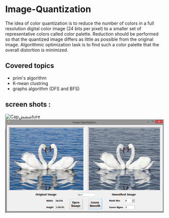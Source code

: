 # Image-Quantization

The idea of color quantization is to reduce the number of colors in a full resolution digital color image (24 bits per pixel) to a smaller set of representative colors called color palette. Reduction should be performed so that the quantized image differs as little as possible from the original image. Algorithmic optimization task is to find such a color palette that the overall distortion is minimized.

## Covered topics
* prim's algorithm
* K-mean clustring
* graphs algorithm (DFS and BFS)

## screen shots :
![Capشششture](https://user-images.githubusercontent.com/47069606/85183101-e545a880-b28a-11ea-93e0-e3de5f2af926.PNG)
![Capشششture](https://github.com/ahmedsameh148/Image-Quantization/blob/master/Capture.PNG?raw=true)

